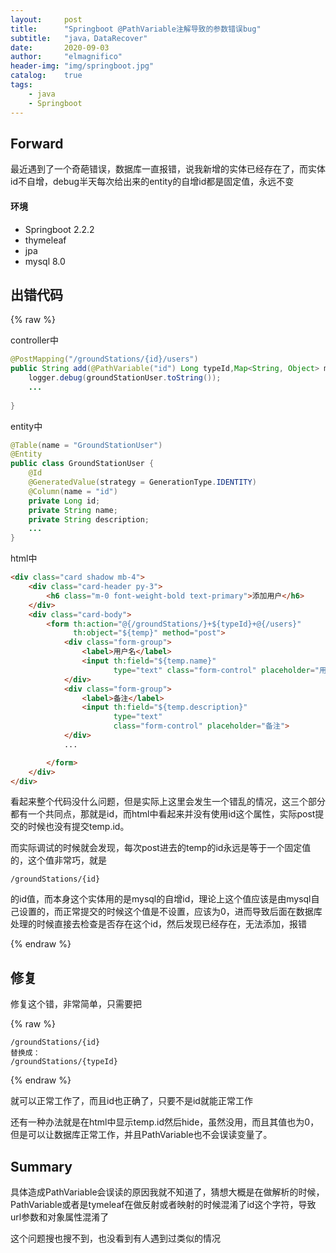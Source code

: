 ```yaml
---
layout:     post
title:      "Springboot @PathVariable注解导致的参数错误bug"
subtitle:   "java，DataRecover"
date:       2020-09-03
author:     "elmagnifico"
header-img: "img/springboot.jpg"
catalog:    true
tags:
    - java
    - Springboot
---
```


## Forward

最近遇到了一个奇葩错误，数据库一直报错，说我新增的实体已经存在了，而实体id不自增，debug半天每次给出来的entity的自增id都是固定值，永远不变

#### 环境

- Springboot 2.2.2
- thymeleaf
- jpa
- mysql 8.0



## 出错代码

{% raw %}

controller中

```java
@PostMapping("/groundStations/{id}/users")
public String add(@PathVariable("id") Long typeId,Map<String, Object> map) {
    logger.debug(groundStationUser.toString());
    ...
        
}

```



entity中

```java
@Table(name = "GroundStationUser")
@Entity
public class GroundStationUser {
    @Id
    @GeneratedValue(strategy = GenerationType.IDENTITY)
    @Column(name = "id")
    private Long id;
    private String name;
    private String description;
    ...
}
```



html中

```html
<div class="card shadow mb-4">
    <div class="card-header py-3">
        <h6 class="m-0 font-weight-bold text-primary">添加用户</h6>
    </div>
    <div class="card-body">
        <form th:action="@{/groundStations/}+${typeId}+@{/users}"
              th:object="${temp}" method="post">
            <div class="form-group">
                <label>用户名</label>
                <input th:field="${temp.name}"
                       type="text" class="form-control" placeholder="用户名称">
            </div>
            <div class="form-group">
                <label>备注</label>
                <input th:field="${temp.description}"
                       type="text"
                       class="form-control" placeholder="备注">
            </div>
            ...

        </form>
    </div>
</div>
```

看起来整个代码没什么问题，但是实际上这里会发生一个错乱的情况，这三个部分都有一个共同点，那就是id，而html中看起来并没有使用id这个属性，实际post提交的时候也没有提交temp.id。



而实际调试的时候就会发现，每次post进去的temp的id永远是等于一个固定值的，这个值非常巧，就是 

```
/groundStations/{id}
```

的id值，而本身这个实体用的是mysql的自增id，理论上这个值应该是由mysql自己设置的，而正常提交的时候这个值是不设置，应该为0，进而导致后面在数据库处理的时候直接去检查是否存在这个id，然后发现已经存在，无法添加，报错

{% endraw %}

## 修复

修复这个错，非常简单，只需要把

{% raw %}

```
/groundStations/{id}
替换成：
/groundStations/{typeId}
```

{% endraw %}

就可以正常工作了，而且id也正确了，只要不是id就能正常工作

还有一种办法就是在html中显示temp.id然后hide，虽然没用，而且其值也为0，但是可以让数据库正常工作，并且PathVariable也不会误读变量了。



## Summary

具体造成PathVariable会误读的原因我就不知道了，猜想大概是在做解析的时候，PathVariable或者是tymeleaf在做反射或者映射的时候混淆了id这个字符，导致url参数和对象属性混淆了

这个问题搜也搜不到，也没看到有人遇到过类似的情况

